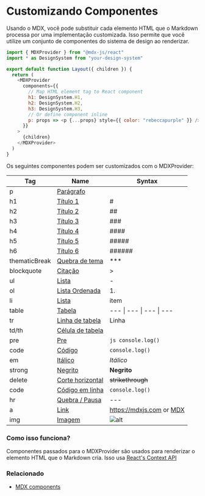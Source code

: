 # Customizando Componentes

Usando o MDX, você pode substituir cada elemento HTML que o Markdown processa por uma implementação customizada. Isso permite que você utilize um conjunto de componentes do sistema de design ao renderizar.

```javascript
import { MDXProvider } from "@mdx-js/react"
import * as DesignSystem from "your-design-system"

export default function Layout({ children }) {
  return (
    <MDXProvider
      components={{
        // Map HTML element tag to React component
        h1: DesignSystem.H1,
        h2: DesignSystem.H2,
        h3: DesignSystem.H3,
        // Or define component inline
        p: props => <p {...props} style={{ color: "rebeccapurple" }} />,
      }}
    >
      {children}
    </MDXProvider>
  )
}
```

Os seguintes componentes podem ser customizados com o MDXProvider:

|Tag|Name|Syntax|
|---|-----|------|
| p | [Parágrafo](https://github.com/syntax-tree/mdast#paragraph) |	
| h1 | [Título 1](https://github.com/syntax-tree/mdast#heading) | # |
| h2 | [Título 2](https://github.com/syntax-tree/mdast#heading) | ## |
| h3 | [Título 3](https://github.com/syntax-tree/mdast#heading) | ### |
| h4 | [Título 4](https://github.com/syntax-tree/mdast#heading) | #### |
| h5 | [Título 5](https://github.com/syntax-tree/mdast#heading) | ##### |
| h6 | [Título 6](https://github.com/syntax-tree/mdast#heading) | ###### |
| thematicBreak | [Quebra de tema](https://github.com/syntax-tree/mdast#thematicbreak) | *** |
| blockquote | [Citação](https://github.com/syntax-tree/mdast#blockquote) |	> |
| ul | [Lista](https://github.com/syntax-tree/mdast#list) | - |
| ol | [Lista Ordenada](https://github.com/syntax-tree/mdast#list) | 1. |
| li | [Lista](https://github.com/syntax-tree/mdast#listitem) | item |
| table | [Tabela](https://github.com/syntax-tree/mdast#table) | --- \| --- \| --- \| ---|
| tr | [Linha de tabela](https://github.com/syntax-tree/mdast#tablerow) | Linha | Isso \| é \| uma \| Linha de tabela |
| td/th | [Célula de tabela](https://github.com/syntax-tree/mdast#tablecell) |
| pre | [Pre](https://github.com/syntax-tree/mdast#code) |	```js console.log()``` |
| code| [Código](https://github.com/syntax-tree/mdast#code) | `console.log()` |
| em | [Itálico](https://github.com/syntax-tree/mdast#emphasis) | _Itálico_ |
| strong | [Negrito](https://github.com/syntax-tree/mdast#strong) | **Negrito** |
| delete | [Corte horizontal](https://github.com/syntax-tree/mdast#delete) |	~~strikethrough~~ |
| code | [Código em linha](https://github.com/syntax-tree/mdast#inlinecode) | `console.log()` |
| hr | [Quebra / Pausa](https://github.com/syntax-tree/mdast#break) | --- |
| a | [Link](https://github.com/syntax-tree/mdast#link) | <https://mdxjs.com> or [MDX](https://mdxjs.com) |
| img| [Imagem](https://github.com/syntax-tree/mdast#image) | ![alt](https://mdx-logo.now.sh) |

### Como isso funciona?
Componentes passados para o MDXProvider são usados para renderizar o elemento HTML que o Markdown cria. Isso usa [React's Context API](https://reactjs.org/docs/context.html)

### Relacionado
- [MDX components](https://mdxjs.com/getting-started)
